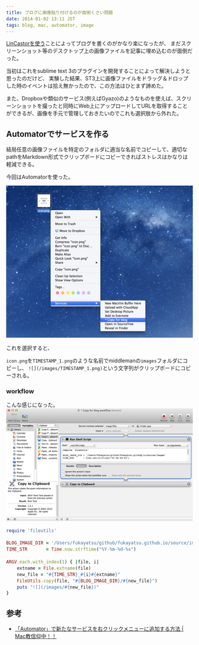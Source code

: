 ```yaml
---
title: ブログに画像貼り付けるのが面倒くさい問題
date: 2014-01-02 13:11 JST
tags: blog, mac, automator, image
---
```


[LinCastorを使う](/2013/12/21/blog/)ことによってブログを書くのがかなり楽になったが、
まだスクリーンショット等のデスクトップ上の画像ファイルを記事に埋め込むのが面倒だった。

当初はこれをsublime text 3のプラグインを開発することによって解決しようと思ったのだけど、
実験した結果、ST3上に画像ファイルをドラッグ＆ドロップした時のイベントは拾え無かったので、この方法はひとまず諦めた。


また、Dropboxや類似のサービス(例えばGyazo)のようなものを使えば、スクリーンショットを撮ったと同時にWeb上にアップロードしてURLを取得することができるが、画像を手元で管理しておきたいのでこれも選択肢から外れた。


## Automatorでサービスを作る

結局任意の画像ファイルを特定のフォルダに適当な名前でコピーして、適切なpathをMarkdown形式でクリップボードにコピーできればストレスはかなりは軽減できる。

今回はAutomatorを使った。

![](/images/2014-01-02-1388636648_1.png)

これを選択すると、

`icon.png`を`TIMESTAMP_1.png`のような名前でmiddlemanの`images`フォルダにコピーし、
`![](/images/TIMESTAMP_1.png)`という文字列がクリップボードにコピーされる。


### workflow
こんな感じになった。
![](/images/2014-01-02-1388636935_1.png)


```ruby
require 'fileutils'

BLOG_IMAGE_DIR = '/Users/fukayatsu/github/fukayatsu.github.io/source/images'
TIME_STR       = Time.now.strftime("%Y-%m-%d-%s")

ARGV.each.with_index(1) { |file, i|
    extname = File.extname(file)
    new_file = "#{TIME_STR}_#{i}#{extname}"
    FileUtils.copy(file, "#{BLOG_IMAGE_DIR}/#{new_file}")
    puts "![](/images/#{new_file})"
}
```


## 参考
- [「Automator」で新たなサービスを右クリックメニューに追加する方法 | Mac教信仰中！！](http://taiyaki.main.jp/wordpress/2013/03/08/%E3%80%8Cautomator%E3%80%8D%E3%81%A7%E6%96%B0%E3%81%9F%E3%81%AA%E3%82%B5%E3%83%BC%E3%83%93%E3%82%B9%E3%82%92%E5%8F%B3%E3%82%AF%E3%83%AA%E3%83%83%E3%82%AF%E3%83%A1%E3%83%8B%E3%83%A5%E3%83%BC%E3%81%AB/)